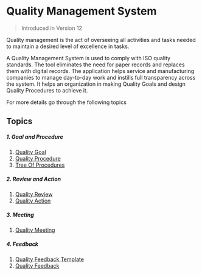 <!-- add breadcrumbs -->
# Quality Management System

> Introduced in Version 12

 Quality management is the act of overseeing all activities and tasks needed to maintain a desired level of excellence in tasks.

 A Quality Management System is used to comply with ISO quality standards. The tool eliminates the need for paper records and replaces them with digital records. The application helps service and manufacturing companies to manage day-to-day work and instills full transparency across the system.
 It helps an organization in making Quality Goals and design Quality Procedures to achieve it.

 For more details go through the following topics

## Topics
##### 1. Goal and Procedure
1. [Quality Goal](/docs/user/manual/en/quality-management/quality_goal)
1. [Quality Procedure](/docs/user/manual/en/quality-management/quality_procedure)
1. [Tree Of Procedures](/docs/user/manual/en/quality-management/tree_of_procedure)

##### 2. Review and Action
1. [Quality Review](/docs/user/manual/en/quality-management/quality_review)
1. [Quality Action](/docs/user/manual/en/quality-management/quality_action)

##### 3. Meeting
1. [Quality Meeting](/docs/user/manual/en/quality-management/quality_meeting)

##### 4. Feedback
1. [Quality Feedback Template](/docs/user/manual/en/quality-management/quality-feedback-template)
1. [Quality Feedback](/docs/user/manual/en/quality-management/quality_feedback)
